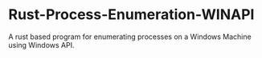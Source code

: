 # Rust-Process-Enumeration-WINAPI
A rust based program for enumerating processes on a Windows Machine using Windows API.

